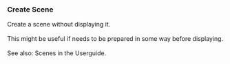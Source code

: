 ### Create Scene

Create a scene without displaying it.\
\
This might be useful if needs to be prepared in some way before
displaying.\
\
See also: Scenes in the Userguide.
